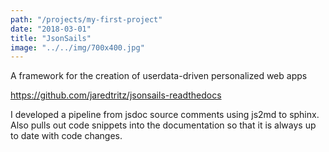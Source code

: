 ```yaml
---
path: "/projects/my-first-project"
date: "2018-03-01"
title: "JsonSails"
image: "../../img/700x400.jpg"
---
```


A framework for the creation of userdata-driven personalized web apps
<!-- end excerpt -->

https://github.com/jaredtritz/jsonsails-readthedocs

I developed a pipeline from jsdoc source comments using js2md to sphinx. Also pulls out code snippets into the documentation so that it is always up to date with code changes.
